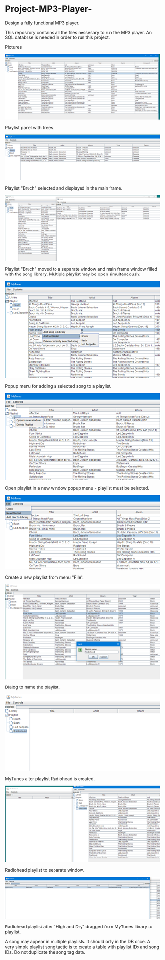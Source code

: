 # Project-MP3-Player-
Design a fully functional MP3 player.

This repository contains all the files nessesary to run the MP3 player. An SQL database is needed in order to run this project. 

Pictures

![](images/image1.png)

Playlist panel with trees.

![](images/image2.png)
 
Playlist "Bruch" selected and displayed in the main frame.

![](images/image3.png)

Playlist "Bruch" moved to a separate window and main frame window filled with the song library. Multiple playlist may be open simultaneously.

![](images/image4.png)

Popup menu for adding a selected song to a playlist.

 ![](images/image5.png)
 
Open playlist in a new window popup menu - playlist must be selected.

![](images/image6.png)

Create a new playlist from menu "File".

![](images/image7.png) 

Dialog to name the playlist.

![](images/image8.png)

MyTunes after playlist Radiohead is created. 

 ![](images/image9.png) 

Radiohead playlist to separate window.

 ![](images/image10.png)
 
Radiohead playlist after "High and Dry" dragged from MyTunes library to playlist.

A song may appear in multiple playlists. It should only in the DB once. A very simple playlist song tactic is to create a table with playlist IDs and song IDs. Do not duplicate the song tag data.
